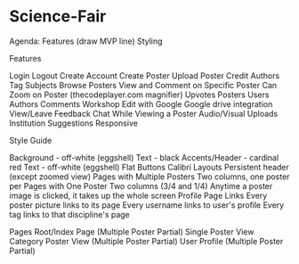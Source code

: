 Science-Fair
============

Agenda:
Features (draw MVP line)
Styling

Features

Login
Logout
Create Account
Create Poster
  Upload Poster
  Credit Authors
  Tag Subjects
Browse Posters
View and Comment on Specific Poster
  Can Zoom on Poster (thecodeplayer.com magnifier)
Upvotes
  Posters
  Users
  Authors
  Comments
Workshop
  Edit with Google
    Google drive integration
  View/Leave Feedback
Chat While Viewing a Poster
Audio/Visual Uploads
Institution Suggestions
Responsive

Style Guide

Background - off-white (eggshell)
  Text - black
Accents/Header - cardinal red
  Text - off-white (eggshell)
Flat Buttons
Calibri
Layouts
  Persistent header (except zoomed view)
  Pages with Multiple Posters
    Two columns, one poster per
  Pages with One Poster
    Two columns (3/4 and 1/4)
  Anytime a poster image is clicked, it takes up the whole screen
  Profile Page
  Links
    Every poster picture links to its page
    Every username links to user's profile
    Every tag links to that discipline's page

Pages
  Root/Index Page (Multiple Poster Partial)
  Single Poster View
  Category Poster View (Multiple Poster Partial)
  User Profile (Multiple Poster Partial)

